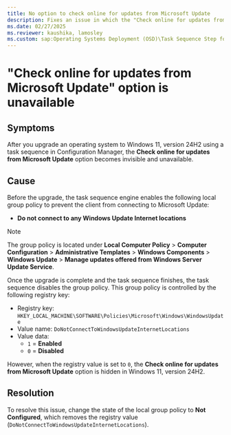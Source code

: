 ```yaml
---
title: No option to check online for updates from Microsoft Update
description: Fixes an issue in which the "Check online for updates from Microsoft Update" option is unavailable after upgrading an OS to Windows 11, version 24H2.
ms.date: 02/27/2025
ms.reviewer: kaushika, lamosley
ms.custom: sap:Operating Systems Deployment (OSD)\Task Sequence Step for Applying Windows Settings
---
```

# "Check online for updates from Microsoft Update" option is unavailable

## Symptoms

After you upgrade an operating system to Windows 11, version 24H2 using a task sequence in Configuration Manager, the **Check online for updates from Microsoft Update** option becomes invisible and unavailable.

## Cause

Before the upgrade, the task sequence engine enables the following local group policy to prevent the client from connecting to Microsoft Update:

- **Do not connect to any Windows Update Internet locations**

> [!NOTE]
> The group policy is located under **Local Computer Policy** > **Computer Configuration** > **Administrative Templates** > **Windows Components** > **Windows Update** > **Manage updates offered from Windows Server Update Service**.

Once the upgrade is complete and the task sequence finishes, the task sequence disables the group policy. This group policy is controlled by the following registry key:

- Registry key: `HKEY_LOCAL_MACHINE\SOFTWARE\Policies\Microsoft\Windows\WindowsUpdate`
- Value name: `DoNotConnectToWindowsUpdateInternetLocations`
- Value data:
  - `1` = **Enabled**
  - `0` = **Disabled**

However, when the registry value is set to `0`, the **Check online for updates from Microsoft Update** option is hidden in Windows 11, version 24H2.

## Resolution

To resolve this issue, change the state of the local group policy to **Not Configured**, which removes the registry value (`DoNotConnectToWindowsUpdateInternetLocations`).
